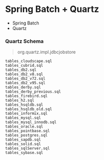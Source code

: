 # Spring Batch + Quartz

- Spring Batch
- Quartz

### Quartz Schema 

> org.quartz.impl.jdbcjobstore

```
tables_cloudscape.sql
tables_cubrid.sql
tables_db2.sql
tables_db2_v8.sql
tables_db2_v72.sql
tables_db2_v95.sql
tables_derby.sql
tables_derby_previous.sql
tables_firebird.sql
tables_h2.sql
tables_hsqldb.sql
tables_hsqldb_old.sql
tables_informix.sql
tables_mysql.sql
tables_mysql_innodb.sql
tables_oracle.sql
tables_pointbase.sql
tables_postgres.sql
tables_sapdb.sql
tables_solid.sql
tables_sqlServer.sql
tables_sybase.sql
```